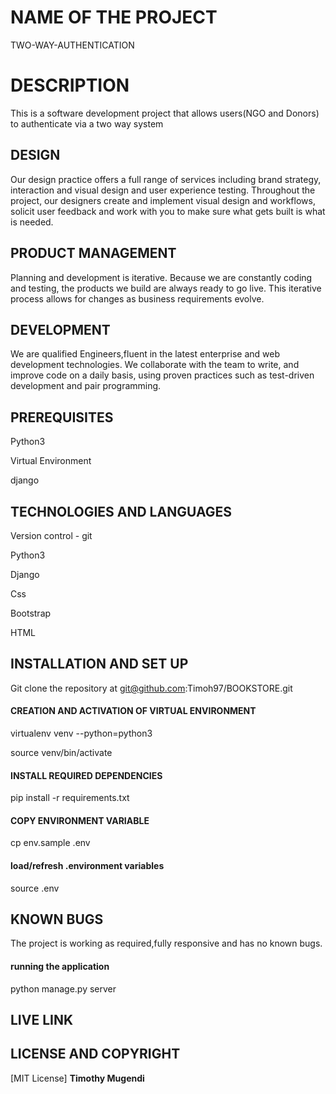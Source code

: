 # NAME OF THE PROJECT
TWO-WAY-AUTHENTICATION
# DESCRIPTION
This is a software development project that allows users(NGO and Donors) to authenticate via a two way system
## DESIGN
Our design practice offers a full range of services including brand strategy, interaction and visual design and user experience testing.
Throughout the project, our designers create and implement visual design and workflows, solicit user feedback and work with you to make sure what gets built is what is needed.

## PRODUCT MANAGEMENT
Planning and development is iterative. Because we are constantly coding and testing, the products we build are always ready to go live. 
This iterative process allows for changes as business requirements evolve.
## DEVELOPMENT
We are qualified Engineers,fluent in the latest enterprise and web development technologies.
We collaborate with the team to write, and improve code on a daily basis, using proven practices such as test-driven development and pair programming.
## PREREQUISITES
Python3

Virtual Environment

django

## TECHNOLOGIES AND LANGUAGES

Version control - git 

Python3

Django

Css 

Bootstrap

HTML

## INSTALLATION AND SET UP

Git clone the repository at git@github.com:Timoh97/BOOKSTORE.git


#### CREATION AND ACTIVATION OF VIRTUAL ENVIRONMENT

virtualenv venv --python=python3

source venv/bin/activate

#### INSTALL REQUIRED DEPENDENCIES

pip install -r requirements.txt

#### COPY ENVIRONMENT VARIABLE

cp env.sample .env

#### load/refresh .environment variables

source .env

## KNOWN BUGS
The project is working as required,fully responsive and has no known bugs.

#### running the application

python manage.py server

## LIVE LINK

 ## LICENSE AND COPYRIGHT
[MIT License] **Timothy Mugendi**